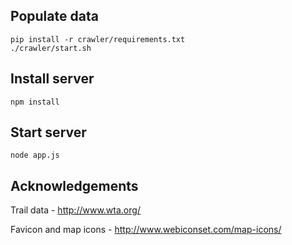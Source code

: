 ## Populate data

    pip install -r crawler/requirements.txt
    ./crawler/start.sh

## Install server

    npm install

## Start server

    node app.js

## Acknowledgements

Trail data - http://www.wta.org/

Favicon and map icons - http://www.webiconset.com/map-icons/
